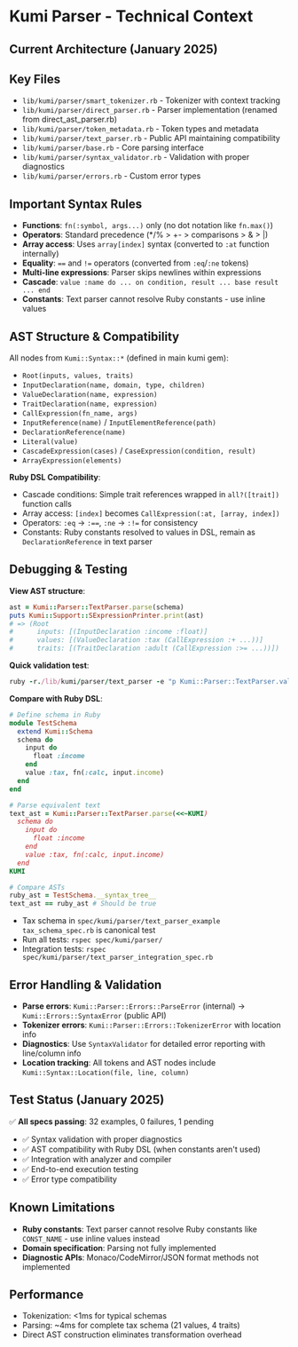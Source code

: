 # Kumi Parser - Technical Context

## Current Architecture (January 2025)

## Key Files

- `lib/kumi/parser/smart_tokenizer.rb` - Tokenizer with context tracking
- `lib/kumi/parser/direct_parser.rb` - Parser implementation (renamed from direct_ast_parser.rb)
- `lib/kumi/parser/token_metadata.rb` - Token types and metadata
- `lib/kumi/parser/text_parser.rb` - Public API maintaining compatibility
- `lib/kumi/parser/base.rb` - Core parsing interface
- `lib/kumi/parser/syntax_validator.rb` - Validation with proper diagnostics
- `lib/kumi/parser/errors.rb` - Custom error types

## Important Syntax Rules

- **Functions**: `fn(:symbol, args...)` only (no dot notation like `fn.max()`)
- **Operators**: Standard precedence (*/% > +- > comparisons > & > |)
- **Array access**: Uses `array[index]` syntax (converted to `:at` function internally)
- **Equality**: `==` and `!=` operators (converted from `:eq`/`:ne` tokens)
- **Multi-line expressions**: Parser skips newlines within expressions
- **Cascade**: `value :name do ... on condition, result ... base result ... end`
- **Constants**: Text parser cannot resolve Ruby constants - use inline values

## AST Structure & Compatibility

All nodes from `Kumi::Syntax::*` (defined in main kumi gem):
- `Root(inputs, values, traits)`
- `InputDeclaration(name, domain, type, children)`
- `ValueDeclaration(name, expression)`
- `TraitDeclaration(name, expression)`
- `CallExpression(fn_name, args)`
- `InputReference(name)` / `InputElementReference(path)`
- `DeclarationReference(name)`
- `Literal(value)`
- `CascadeExpression(cases)` / `CaseExpression(condition, result)`
- `ArrayExpression(elements)`

**Ruby DSL Compatibility**:
- Cascade conditions: Simple trait references wrapped in `all?([trait])` function calls
- Array access: `[index]` becomes `CallExpression(:at, [array, index])`
- Operators: `:eq` → `:==`, `:ne` → `:!=` for consistency
- Constants: Ruby constants resolved to values in DSL, remain as `DeclarationReference` in text parser

## Debugging & Testing

**View AST structure**:
```ruby
ast = Kumi::Parser::TextParser.parse(schema)
puts Kumi::Support::SExpressionPrinter.print(ast)
# => (Root
#      inputs: [(InputDeclaration :income :float)]
#      values: [(ValueDeclaration :tax (CallExpression :+ ...))]
#      traits: [(TraitDeclaration :adult (CallExpression :>= ...))])
```

**Quick validation test**:
```ruby
ruby -r./lib/kumi/parser/text_parser -e "p Kumi::Parser::TextParser.valid?('schema do input do float :x end end')"
```

**Compare with Ruby DSL**:
```ruby
# Define schema in Ruby
module TestSchema
  extend Kumi::Schema
  schema do
    input do
      float :income
    end
    value :tax, fn(:calc, input.income)
  end
end

# Parse equivalent text
text_ast = Kumi::Parser::TextParser.parse(<<~KUMI)
  schema do
    input do
      float :income
    end
    value :tax, fn(:calc, input.income)
  end
KUMI

# Compare ASTs
ruby_ast = TestSchema.__syntax_tree__
text_ast == ruby_ast # Should be true
```

- Tax schema in `spec/kumi/parser/text_parser_example tax_schema_spec.rb` is canonical test
- Run all tests: `rspec spec/kumi/parser/` 
- Integration tests: `rspec spec/kumi/parser/text_parser_integration_spec.rb`

## Error Handling & Validation

- **Parse errors**: `Kumi::Parser::Errors::ParseError` (internal) → `Kumi::Errors::SyntaxError` (public API)
- **Tokenizer errors**: `Kumi::Parser::Errors::TokenizerError` with location info
- **Diagnostics**: Use `SyntaxValidator` for detailed error reporting with line/column info
- **Location tracking**: All tokens and AST nodes include `Kumi::Syntax::Location(file, line, column)`

## Test Status (January 2025)

✅ **All specs passing**: 32 examples, 0 failures, 1 pending
- ✅ Syntax validation with proper diagnostics
- ✅ AST compatibility with Ruby DSL (when constants aren't used)
- ✅ Integration with analyzer and compiler
- ✅ End-to-end execution testing
- ✅ Error type compatibility

## Known Limitations

- **Ruby constants**: Text parser cannot resolve Ruby constants like `CONST_NAME` - use inline values instead
- **Domain specification**: Parsing not fully implemented
- **Diagnostic APIs**: Monaco/CodeMirror/JSON format methods not implemented

## Performance

- Tokenization: <1ms for typical schemas
- Parsing: ~4ms for complete tax schema (21 values, 4 traits)
- Direct AST construction eliminates transformation overhead